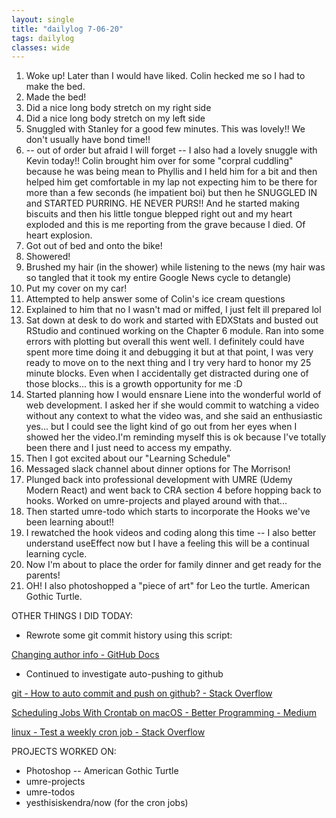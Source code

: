 ```yaml
---
layout: single
title: "dailylog 7-06-20"
tags: dailylog
classes: wide
---
```


1. Woke up! Later than I would have liked. Colin hecked me so I had to make the bed.
2. Made the bed!
3. Did a nice long body stretch on my right side
4. Did a nice long body stretch on my left side
5. Snuggled with Stanley for a good few minutes. This was lovely!! We don't usually have bond time!!
6. -- out of order but afraid I will forget -- I also had a lovely snuggle with Kevin today!! Colin brought him over for some "corpral cuddling" because he was being mean to Phyllis and I held him for a bit and then helped him get comfortable in my lap not expecting him to be there for more than a few seconds (he impatient boi) but then he SNUGGLED IN and STARTED PURRING. HE NEVER PURS!! And he started making biscuits and then his little tongue blepped right out and my heart exploded and this is me reporting from the grave because I died. Of heart explosion.
7. Got out of bed and onto the bike!
8. Showered!
9. Brushed my hair (in the shower) while listening to the news (my hair was so tangled that it took my entire Google News cycle to detangle)
10. Put my cover on my car!
11. Attempted to help answer some of Colin's ice cream questions
12. Explained to him that no I wasn't mad or miffed, I just felt ill prepared lol
13. Sat down at desk to do work and started with EDXStats and busted out RStudio and continued working on the Chapter 6 module. Ran into some errors with plotting but overall this went well. I definitely could have spent more time doing it and debugging it but at that point, I was very ready to move on to the next thing and I try very hard to honor my 25 minute blocks. Even when I accidentally get distracted during one of those blocks... this is a growth opportunity for me :D
14. Started planning how I would ensnare Liene into the wonderful world of web development. I asked her if she would commit to watching a video without any context to what the video was, and she said an enthusiastic yes... but I could see the light kind of go out from her eyes when I showed her the video.I'm reminding myself this is ok because I've totally been there and I just need to access my empathy.
15. Then I got excited about our "Learning Schedule"
16. Messaged slack channel about dinner options for The Morrison!
17. Plunged back into professional development with UMRE (Udemy Modern React) and went back to CRA section 4 before hopping back to hooks. Worked on umre-projects and played around with that...
18. Then started umre-todo which starts to incorporate the Hooks we've been learning about!!
19. I rewatched the hook videos and coding along this time -- I also better understand useEffect now but I have a feeling this will be a continual learning cycle.
20. Now I'm about to place the order for family dinner and get ready for the parents!
21. OH! I also photoshopped a "piece of art" for Leo the turtle. American Gothic Turtle.

OTHER THINGS I DID TODAY:

- Rewrote some git commit history using this script:

[Changing author info - GitHub Docs](https://docs.github.com/en/github/using-git/changing-author-info)

- Continued to investigate auto-pushing to github

[git - How to auto commit and push on github? - Stack Overflow](https://stackoverflow.com/questions/53078484/how-to-auto-commit-and-push-on-github)

[Scheduling Jobs With Crontab on macOS - Better Programming - Medium](https://medium.com/better-programming/https-medium-com-ratik96-scheduling-jobs-with-crontab-on-macos-add5a8b26c30)

[linux - Test a weekly cron job - Stack Overflow](https://stackoverflow.com/questions/4984725/test-a-weekly-cron-job)

PROJECTS WORKED ON:

- Photoshop -- American Gothic Turtle
- umre-projects
- umre-todos
- yesthisiskendra/now (for the cron jobs)
